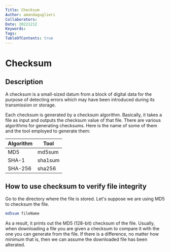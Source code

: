 ```yaml
---
Title: Checksum
Author: amandaguglieri
Collaborators:
Date: 20221212
Keywords: 
Tags: 
TableOfContents: true
---
```


# Checksum

## Description

A checksum is a small-sized datum from a block of digital data for the purpose of detecting errors which may have been introduced during its transmission or storage.

Each checksum is generated by a checksum algorithm. Basically, it takes a file as input and outputs the checksum value of that file.  There are various algorithms for generating checksums. Here is the name of some of them and the tool employed to generate them:

| Algorithm | Tool |
| --------- | ---- |
| MD5 | md5sum | 
| SHA-1 | sha1sum |
| SHA-256 | sha256 |
 

## How to use checksum to verify file integrity 

Go to the directory where the file is stored. Let's suppose we are using MD5 to checksum the file.

```bash
md5sum fileName
```

As a result, it prints out the  MD5 (128-bit) checksum of the file. Usually, when downloading a file  you are given a checksum to compare it with the one you can generate from the file. If there is a difference, no matter how minimum that is, then we can assume the downloaded file has been alterated.

